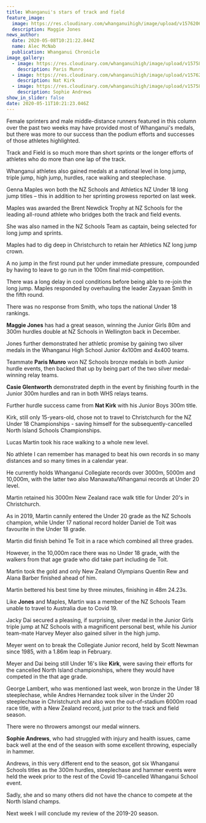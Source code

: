 ```yaml
---
title: Whanganui's stars of track and field
feature_image:
  image: https://res.cloudinary.com/whanganuihigh/image/upload/v1576206461/News/Maggie_Jones_chron_12.12.19.jpg
  description: Maggie Jones
news_author:
  date: 2020-05-08T10:21:22.844Z
  name: Alec McNab
  publication: Whanganui Chronicle
image_gallery:
  - image: https://res.cloudinary.com/whanganuihigh/image/upload/v1575873251/News/16.jpg
    description: Paris Munro
  - image: https://res.cloudinary.com/whanganuihigh/image/upload/v1576206614/News/Nat_Kirk_Chron_12.12.19.jpg
    description: Nat Kirk
  - image: https://res.cloudinary.com/whanganuihigh/image/upload/v1575873249/News/18.jpg
    description: Sophie Andrews
show_in_slider: false
date: 2020-05-11T10:21:23.046Z
---
```

Female sprinters and male middle-distance runners featured in this column over the past two weeks may have provided most of Whanganui's medals, but there was more to our success than the podium efforts and successes of those athletes highlighted.

Track and Field is so much more than short sprints or the longer efforts of athletes who do more than one lap of the track.

Whanganui athletes also gained medals at a national level in long jump, triple jump, high jump, hurdles, race walking and steeplechase.

Genna Maples won both the NZ Schools and Athletics NZ Under 18 long jump titles – this in addition to her sprinting prowess reported on last week.

Maples was awarded the Brent Newdick Trophy at NZ Schools for the leading all-round athlete who bridges both the track and field events.

She was also named in the NZ Schools Team as captain, being selected for long jump and sprints.

Maples had to dig deep in Christchurch to retain her Athletics NZ long jump crown.

A no jump in the first round put her under immediate pressure, compounded by having to leave to go run in the 100m final mid-competition.

There was a long delay in cool conditions before being able to re-join the long jump.
Maples responded by overhauling the leader Zayyaan Smith in the fifth round.

There was no response from Smith, who tops the national Under 18 rankings.

**Maggie Jones** has had a great season, winning the Junior Girls 80m and 300m hurdles double at NZ Schools in Wellington back in December.

Jones further demonstrated her athletic promise by gaining two silver medals in the Whanganui High School Junior 4x100m and 4x400 teams.

Teammate **Paris Munro** won NZ Schools bronze medals in both Junior hurdle events, then backed that up by being part of the two silver medal-winning relay teams.

**Casie Glentworth** demonstrated depth in the event by finishing fourth in the Junior 300m hurdles and ran in both WHS relays teams.

Further hurdle success came from **Nat Kirk** with his Junior Boys 300m title.

Kirk, still only 15-years-old, chose not to travel to Christchurch for the NZ Under 18 Championships - saving himself for the subsequently-cancelled North Island Schools Championships.

Lucas Martin took his race walking to a whole new level.

No athlete I can remember has managed to beat his own records in so many distances and so many times in a calendar year.

He currently holds Whanganui Collegiate records over 3000m, 5000m and 10,000m, with the latter two also Manawatu/Whanganui records at Under 20 level.

Martin retained his 3000m New Zealand race walk title for Under 20's in Christchurch.

As in 2019, Martin cannily entered the Under 20 grade as the NZ Schools champion, while Under 17 national record holder Daniel de Toit was favourite in the Under 18 grade.

Martin did finish behind Te Toit in a race which combined all three grades.

However, in the 10,000m race there was no Under 18 grade, with the walkers from that age grade who did take part including de Toit.

Martin took the gold and only New Zealand Olympians Quentin Rew and Alana Barber finished ahead of him.

Martin bettered his best time by three minutes, finishing in 48m 24.23s.

Like **Jones** and Maples, Martin was a member of the NZ Schools Team unable to travel to Australia due to Covid 19.

Jacky Dai secured a pleasing, if surprising, silver medal in the Junior Girls triple jump at NZ Schools with a magnificent personal best, while his Junior team-mate Harvey Meyer also gained silver in the high jump.

Meyer went on to break the Collegiate Junior record, held by Scott Newman since 1985, with a 1.86m leap in February.

Meyer and Dai being still Under 16's like **Kirk**, were saving their efforts for the cancelled North Island championships, where they would have competed in the that age grade.

George Lambert, who was mentioned last week, won bronze in the Under 18 steeplechase, while Andres Hernandez took silver in the Under 20 steeplechase in Christchurch and also won the out-of-stadium 6000m road race title, with a New Zealand record, just prior to the track and field season.

There were no throwers amongst our medal winners.

**Sophie Andrews**, who had struggled with injury and health issues, came back well at the end of the season with some excellent throwing, especially in hammer.

Andrews, in this very different end to the season, got six Whanganui Schools titles as the 300m hurdles, steeplechase and hammer events were held the week prior to the rest of the Covid 19-cancelled Whanganui School event.

Sadly, she and so many others did not have the chance to compete at the North Island champs.

Next week I will conclude my review of the 2019-20 season.